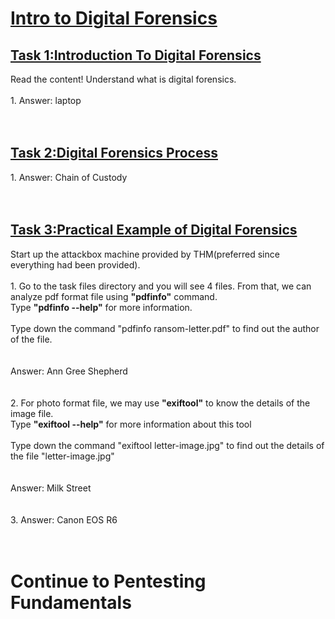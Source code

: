 <h1><ins>Intro to Digital Forensics</ins></h1>
<h2><ins>Task 1:Introduction To Digital Forensics</ins></h2>
Read the content! Understand what is digital forensics. <br><br>
1. Answer: laptop <br><br><br>

<h2><ins>Task 2:Digital Forensics Process</ins></h2>
1. Answer: Chain of Custody<br><br><br>

<h2><ins>Task 3:Practical Example of Digital Forensics</ins></h2>
Start up the attackbox machine provided by THM(preferred since everything had been provided).<br><br>
1. Go to the task files directory and you will see 4 files. From that, we can analyze pdf format file using <b>"pdfinfo"</b> command.<br>
Type <b>"pdfinfo --help"</b> for more information. <br><br>
Type down the command "pdfinfo ransom-letter.pdf" to find out the author of the file. <br><br><br>
Answer: Ann Gree Shepherd <br><br><br>
2. For photo format file, we may use <b>"exiftool"</b> to know the details of the image file.<br>
Type <b>"exiftool --help"</b> for more information about this tool <br><br>
Type down the command "exiftool letter-image.jpg" to find out the details of the file "letter-image.jpg"<br><br><br>
Answer: Milk Street<br><br><br>
3. Answer: Canon EOS R6<br><br><br>

<h1>Continue to Pentesting Fundamentals</h1>
